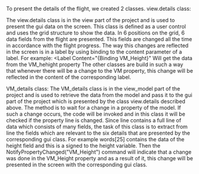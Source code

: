 To present the details of the flight, we created 2 classes. 
view.details class:
 
The view.details class is in the view part of the project and is used to present the gui data on the screen.
This class is defined as a user control and uses the grid structure to show the data.
In 6 positions on the grid, 6 data fields from the flight are presented.
This fields are changed all the time in accordance with the flight progress.
The way this changes are reflected in the screen is in a label by using binding to the content parameter of a label.
For example:
<Label Content="{Binding VM_Height}"
Will get the data from the VM_hehight property
The other classes are build in such a way that whenever there will be a change to the VM property, this change will be reflected in the content of the corresponding label.

VM_details class:
The VM_details class is in the view_model part of the project and is used to retrieve the data from the model and pass it to the gui part of the project which is presented by the class view.details described above.
The method is to wait for a change in a property of the model. 
If such a change occurs, the code will be invoked and in this class it will be checked if the property line is changed.
Since line contains a full line of data which consists of many fields, the task of this class is to extract from line the fields which are relevant to the six details that are presented by the corresponding gui class.
For example words[25] contains the data of the height field and this is a signed to the height variable.
Then the NotifyPropertyChanged("VM_Height") command will indicate that a change was done in the VM_Height property and as a result of it, this change will be presented in the screen with the corresponding gui class.

